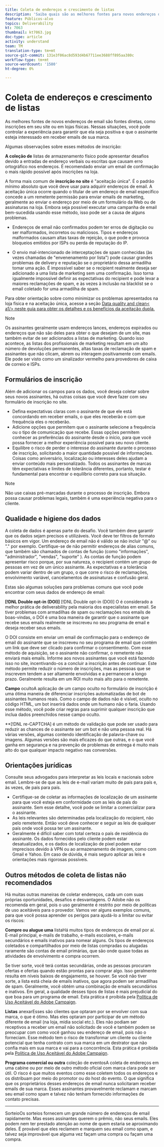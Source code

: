 ```yaml
---
title: Coleta de endereços e crescimento de listas
description: 'Saiba quais são as melhores fontes para novos endereços de email, como garantir alta qualidade dos dados e alinhamento às diretrizes legais. '
feature: Públicos-alvo
topics: Deliverability
kt: 7063
thumbnail: kt7063.jpg
doc-type: article
activity: understand
team: TM
translation-type: tm+mt
source-git-commit: 131e3f06ac8d593d4b67711ee3688ff895aa380c
workflow-type: tm+mt
source-wordcount: '1580'
ht-degree: 0%

---
```



# Coleta de endereços e crescimento de listas

As melhores fontes de novos endereços de email são fontes diretas, como inscrições em seu site ou em lojas físicas. Nessas situações, você pode controlar a experiência para garantir que ela seja positiva e que o assinante esteja interessado em receber emails de sua marca.

Algumas observações sobre esses métodos de inscrição:

**A coleção de** listas de armazenamento físico pode apresentar desafios devido a entradas de endereço verbais ou escritas que causam erro ortográfico nos endereços. É recomendado enviar um email de confirmação o mais rápido possível após inscrições na loja.

A forma mais comum de **inscrição no site** é &quot;aceitação única&quot;. É o padrão mínimo absoluto que você deve usar para adquirir endereços de email. A aceitação única ocorre quando o titular de um endereço de email específico concede a um remetente permissão para enviar emails de marketing, geralmente ao enviar o endereço por meio de um formulário da Web ou de assinaturas na loja. Embora seja possível executar uma campanha de email bem-sucedida usando esse método, isso pode ser a causa de alguns problemas.

* Endereços de email não confirmados podem ter erros de digitação ou ser malformados, incorretos ou maliciosos. Tipos e endereços malformados causam altas taxas de rejeição, o que pode e provoca bloqueios emitidos por ISPs ou perda de reputação do IP.

* O envio mal-intencionado de interceptações de spam conhecidas (às vezes chamadas de &quot;envenenamento por lista&quot;) pode causar grandes problemas de delivery e reputação se o proprietário dessa armadilha tomar uma ação. É impossível saber se o recipient realmente deseja ser adicionado a uma lista de marketing sem uma confirmação. Isso torna igualmente impossível definir as expectativas do recipient e pode levar a maiores reclamações de spam, e às vezes à inclusão na blacklist se o email coletado for uma armadilha de spam.

Para obter orientação sobre como minimizar os problemas apresentados na loja física e na aceitação única, acesse a seção [Data quality and clean&lt; a1/> neste guia para obter os detalhes e os benefícios da aceitação dupla.](#data-quality-and-hygiene)

>[!NOTE]
>
>Os assinantes geralmente usam endereços lances, endereços expirados ou endereços que não são deles para obter o que desejam de um site, mas também evitar de ser adicionados a listas de marketing. Quando isso acontece, as listas dos profissionais de marketing resultam em um alto número de devoluções permanentes, altas taxas de reclamação de spam e assinantes que não clicam, abrem ou interagem positivamente com emails. Ele pode ser visto como um sinalizador vermelho para provedores de caixa de correio e ISPs.

## Formulários de inscrição

Além de adicionar os campos para os dados, você deseja coletar sobre seus novos assinantes, há outras coisas que você deve fazer com seu formulário de inscrição no site.

* Defina expectativas claras com o assinante de que ele está concordando em receber emails, o que eles receberão e com que frequência eles o receberão.
* Adicione opções que permitem que o assinante selecione a frequência ou o tipo de comunicação que recebe. Essas opções permitem conhecer as preferências do assinante desde o início, para que você possa fornecer a melhor experiência possível para seu novo cliente.
* Equilibre o risco de perder o interesse do assinante durante o processo de inscrição, solicitando a maior quantidade possível de informações. Coisas como aniversário, localização ou interesses deles ajudam a enviar conteúdo mais personalizado. Todos os assinantes de marcas têm expectativas e limites de tolerância diferentes, portanto, testar é fundamental para encontrar o equilíbrio correto para sua situação.

>[!NOTE]
>
> Não use caixas pré-marcadas durante o processo de inscrição. Embora possa causar problemas legais, também é uma experiência negativa para o cliente.

## Qualidade e higiene dos dados

A coleta de dados é apenas parte do desafio. Você também deve garantir que os dados sejam precisos e utilizáveis. Você deve ter filtros de formato básicos em vigor. Um endereço de email não é válido se não incluir &quot;@&quot; ou &quot;.&quot; por exemplo. Certifique-se de não permitir endereços de alias comuns, que também são chamados de contas de função (como &quot;informações&quot;, &quot;administrador&quot;, &quot;vendas&quot;, &quot;suporte&quot; ). As contas de função podem apresentar risco porque, por sua natureza, o recipient contém um grupo de pessoas em vez de um único assinante. As expectativas e a tolerância podem variar dentro de um grupo, o que corre o risco de reclamações, envolvimento variável, cancelamentos de assinaturas e confusão geral.

Estas são algumas soluções para problemas comuns que você pode encontrar com seus dados de endereço de email:

**[!DNL Double opt-in (DOI)]**
[!DNL Double opt-in (DOI)] O é considerado a melhor prática de deliverability pela maioria dos especialistas em email. Se tiver problemas com armadilhas de spam ou reclamações nos emails de boas-vindas, o DOI é uma boa maneira de garantir que o assinante que recebe seus emails realmente se inscreveu no seu programa de email e deseja receber seus emails.

O DOI consiste em enviar um email de confirmação para o endereço de email do assinante que se inscreveu no seu programa de email que contém um link que deve ser clicado para confirmar o consentimento. Com esse método de aquisição, se o assinante não confirmar, o remetente não enviará mais emails. Informe aos novos assinantes que você está fazendo isso no site, incentivando-os a concluir a inscrição antes de continuar. Este método permite reduzir o número de inscrições, mas as pessoas que se inscrevem tendem a ser altamente envolvidas e a permanecer a longo prazo. Geralmente resulta em um ROI muito mais alto para o remetente.

**Campo**
ocultoA aplicação de um campo oculto no formulário de inscrição é uma ótima maneira de diferenciar inscrições automatizadas de bot de assinantes humanos reais. Como o campo de dados não é visível, oculto no código HTML, um bot inserirá dados onde um humano não o faria. Usando esse método, você pode criar regras para suprimir qualquer inscrição que inclua dados preenchidos nesse campo oculto.

**[!DNL re-CAPTCHA] é um método de validação que pode ser usado para reduzir as chances de o assinante ser um bot e não uma pessoa real. Há várias versões, algumas contendo identificação de palavra-chave ou imagens. Algumas versões são mais eficazes do que outras, e o que você ganha em segurança e na prevenção de problemas de entrega é muito mais alto do que qualquer impacto negativo nas conversões.

## Orientações jurídicas

Consulte seus advogados para interpretar as leis locais e nacionais sobre email. Lembre-se de que as leis de e-mail variam muito de país para país e, às vezes, de país para país.

* Certifique-se de coletar as informações de localização de um assinante para que você esteja em conformidade com as leis de país do assinante. Sem esse detalhe, você pode se limitar a comercializar para o assinante.
* As leis relevantes são determinadas pela localização do recipient, não pelo remetente. Então você deve conhecer e seguir as leis de qualquer país onde você possa ter um assinante.
* Geralmente é difícil saber com total certeza o país de residência do assinante. Os dados fornecidos pelo cliente podem estar desatualizados, e os dados de localização de pixel podem estar imprecisos devido à VPN ou ao armazenamento de imagem, como com Gmail e Yahoo. Em caso de dúvida, é mais seguro aplicar as leis e orientações mais rigorosas possíveis.

## Outros métodos de coleta de listas não recomendados

Há muitas outras maneiras de coletar endereços, cada um com suas próprias oportunidades, desafios e desvantagens. O Adobe não os recomenda em geral, pois o uso geralmente é restrito por meio de políticas de uso aceitáveis para o provedor. Vamos ver alguns exemplos comuns, para que você possa aprender os perigos para ajudá-lo a limitar ou evitar os riscos:

**Compre ou alugue uma**
listaHá muitos tipos de endereços de email por aí. E-mail principal, e-mails de trabalho, e-mails escolares, e-mails secundários e emails inativos para nomear alguns. Os tipos de endereços coletados e compartilhados por meio de listas compradas ou alugadas raramente são contas de email primárias, que são onde quase todas as atividades de envolvimento e compra ocorrem.

Se tiver sorte, você terá contas secundárias, onde as pessoas procuram ofertas e ofertas quando estão prontas para comprar algo. Isso geralmente resulta em níveis baixos de engajamento, se houver. Se você não tiver sorte, a lista está cheia de emails inativos, que agora podem ser armadilhas de spam. Geralmente, você obtém uma combinação de emails secundários e inativos. Em geral, a qualidade desses tipos de listas é mais prejudicial do que boa para um programa de email. Esta prática é proibida pela [Política de Uso Aceitável do Adobe Campaign](https://www.adobe.com/legal/terms/aup.html).

**Listas**
anexarEsses são clientes que optaram por se envolver com sua marca, o que é ótimo. Mas eles optaram por participar de um método diferente de email (na loja, mídia social etc.). Eles não podiam ser receptivos a receber um email não solicitado de você e também podem se preocupar com como você ganhou seu endereço de email, pois não o forneciam. Esse método tem o risco de transformar um cliente ou cliente potencial que tenha contrato com sua marca em um destrator que não confia mais em sua marca e vai para a concorrência. Esta prática é proibida pela [Política de Uso Aceitável do Adobe Campaign](https://www.adobe.com/legal/terms/aup.html).

**Programa comercial ou outra**
coleção de eventosA coleta de endereços em uma cabine ou por meio de outro método oficial com marca clara pode ser útil. O risco é que muitos eventos como esse coletem todos os endereços e os distribuam por meio do promotor ou do host do evento. O que significa que os proprietários desses endereços de email nunca solicitaram receber emails de sua marca. Esses assinantes provavelmente reclamam e marcam seu email como spam e talvez não tenham fornecido informações de contato precisas.

****
SorteioOs sorteios fornecem um grande número de endereços de email rapidamente. Mas esses assinantes querem o prêmio, não seus emails. Eles podem nem ter prestado atenção ao nome de quem estaria se aproximando deles. É provável que eles reclamem e marquem seu email como spam, e talvez seja improvável que alguma vez façam uma compra ou façam uma compra.
